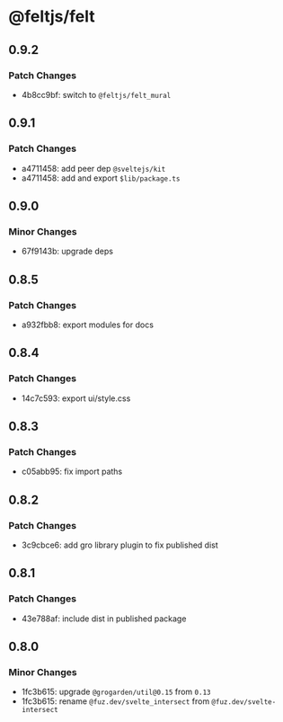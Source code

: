 # @feltjs/felt

## 0.9.2

### Patch Changes

- 4b8cc9bf: switch to `@feltjs/felt_mural`

## 0.9.1

### Patch Changes

- a4711458: add peer dep `@sveltejs/kit`
- a4711458: add and export `$lib/package.ts`

## 0.9.0

### Minor Changes

- 67f9143b: upgrade deps

## 0.8.5

### Patch Changes

- a932fbb8: export modules for docs

## 0.8.4

### Patch Changes

- 14c7c593: export ui/style.css

## 0.8.3

### Patch Changes

- c05abb95: fix import paths

## 0.8.2

### Patch Changes

- 3c9cbce6: add gro library plugin to fix published dist

## 0.8.1

### Patch Changes

- 43e788af: include dist in published package

## 0.8.0

### Minor Changes

- 1fc3b615: upgrade `@grogarden/util@0.15` from `0.13`
- 1fc3b615: rename `@fuz.dev/svelte_intersect` from `@fuz.dev/svelte-intersect`

